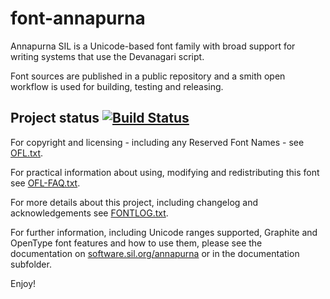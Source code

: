 # font-annapurna

Annapurna SIL is a Unicode-based font family with broad support for writing systems that use the Devanagari script.

Font sources are published in a public repository and a smith open workflow is used for building, testing and releasing.

## Project status [![Build Status](http://build.palaso.org/app/rest/builds/buildType:Fonts_Annapurna/statusIcon)](http://build.palaso.org/viewType.html?buildTypeId=Fonts_Annapurna&guest=1)

For copyright and licensing - including any Reserved Font Names - see [OFL.txt](OFL.txt).

For practical information about using, modifying and redistributing this font see [OFL-FAQ.txt](OFL-FAQ.txt).

For more details about this project, including changelog and acknowledgements see [FONTLOG.txt](FONTLOG.txt).

For further information, including Unicode ranges supported, Graphite and OpenType font features
and how to use them, please see the documentation on [software.sil.org/annapurna](http://software.sil.org/annapurna/)
or in the documentation subfolder.

Enjoy!
